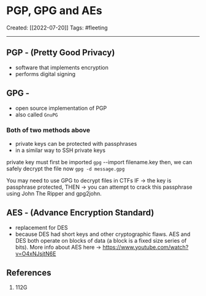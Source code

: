 

# PGP, GPG and AEs
Created:  [[2022-07-20]]
Tags: #fleeting 

---
## PGP - (Pretty Good Privacy)
- software that implements encryption 
- performs digital signing

## GPG - 
- open source implementation of PGP
- also called `GnuPG`

### Both of two methods above
- private keys can be protected with passphrases 
- in a similar way to SSH private keys

private key must first be imported
`gpg` --import filename.key
then, we can safely decrypt the file now
`gpg -d message.gpg`


You may need to use GPG to decrypt files in CTFs
IF -> the key is passphrase protected, 
THEN -> you can attempt to crack this passphrase using John The Ripper and gpg2john.


## AES - (Advance Encryption Standard)
- replacement for DES 
- because DES had short keys and other cryptographic flaws.
AES and DES both operate on blocks of data (a block is a fixed size series of bits).
More info about AES here -> https://www.youtube.com/watch?v=O4xNJsjtN6E












## References
1. 112G